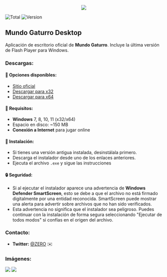 <p align="center">
  <img src="https://github.com/user-attachments/assets/874105d1-57c7-42a9-a24f-91fb08a4d3b4">
</p>

![Total](https://img.shields.io/github/downloads/zer-mg/mundogaturro-installers/total?style=flat-square)
![Version](https://img.shields.io/github/v/release/zer-mg/mundogaturro-installers?style=flat-square)

## Mundo Gaturro Desktop
Aplicación de escritorio oficial de **Mundo Gaturro**. Incluye la última versión de Flash Player para Windows.

### Descargas:
#### 📌 Opciones disponibles:
- [Sitio oficial](https://login.mundogaturro.com/)
- [Descargar para x32](https://github.com/zer-mg/mundogaturro-installers/releases/latest/download/mundogaturro_installer_x32.exe)
- [Descargar para x64](https://github.com/zer-mg/mundogaturro-installers/releases/latest/download/mundogaturro_installer_x64.exe)

#### 📂 Requisitos:
- **Windows** 7, 8, 10, 11 (x32/x64)
- Espacio en disco: ~150 MB
- **Conexión a Internet** para jugar online
#### 📖 Instalación:
- Si tienes una versión antigua instalada, desinstálala primero.
- Descarga el instalador desde uno de los enlaces anteriores.
- Ejecuta el archivo `.exe` y sigue las instrucciones
#### 🔒 Seguridad:
- Si al ejecutar el instalador aparece una advertencia de **Windows Defender SmartScreen**, esto se debe a que el archivo no está firmado digitalmente por una entidad reconocida. SmartScreen puede mostrar una alerta para advertir sobre archivos que no han sido verificados.
- Esta advertencia no significa que el instalador sea peligroso. Puedes continuar con la instalación de forma segura seleccionando "Ejecutar de todos modos" si confías en el origen del archivo.

### Contacto:
- **Twitter:** [@ZERO](https://x.com/zer_mg11) ✉️

### Imágenes:
<img src="https://github.com/user-attachments/assets/3a872983-cb09-4619-931f-13e53d77355a">
<img src="https://github.com/user-attachments/assets/87ee4410-737e-41ad-a1d1-b3d5792df8fe">
